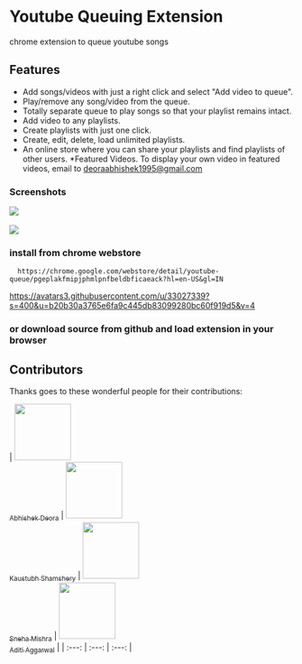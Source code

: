 # Youtube Queuing Extension
chrome extension to queue youtube songs

## Features

* Add songs/videos with just a right click and select "Add video to queue".
* Play/remove any song/video from the queue.
* Totally separate queue to play songs so that your playlist remains intact.
* Add video to any playlists.
* Create playlists with just one click.
* Create, edit, delete, load unlimited playlists.
* An online store where you can share your playlists and find playlists of other users. 
*Featured Videos. To display your own video in featured videos, email to deoraabhishek1995@gmail.com

### Screenshots

<img src="https://lh3.googleusercontent.com/_1kfngtDR_L5IYNKd_29m5bImOXjZku3KpXPNNomrijUZjsXHpLVBBRGW2En_kpdJzie31NWUw=w640-h400-e365" /><br /><br/><img src="https://lh3.googleusercontent.com/9-HalZmAnz5kz4kXPgBX6abPLM52R5JReJ3ZTx-vMlJcbl1i9caVyqDN55cRDiG7w8uJ39mVSfA=w640-h400-e365" /><br />

### install from chrome webstore

```
  https://chrome.google.com/webstore/detail/youtube-queue/pgeplakfmipjphmlpnfbeldbficaeack?hl=en-US&gl=IN
```
https://avatars3.githubusercontent.com/u/33027339?s=400&u=b20b30a3765e6fa9c445db83099280bc60f919d5&v=4
### or download source from github and load extension in your browser

## Contributors

Thanks goes to these wonderful people for their contributions:

| [<img src="https://avatars3.githubusercontent.com/u/9638595?s=400&v=4" width="100px;"/><br /><sub>Abhishek Deora</sub>](https://github.com/adeora7/) | [<img src="https://avatars0.githubusercontent.com/u/10321682?s=400&v=4" width="100px;"/><br /><sub>Kaustubh Shamshery</sub>](https://github.com/KaustubhShamshery) | [<img src="https://avatars3.githubusercontent.com/u/33183263?s=400&v=4" width="100px;"/><br /><sub>Sneha Mishra</sub>](https://github.com/Tlazypanda) | [<img src="https://avatars3.githubusercontent.com/u/33027339?s=400&u=b20b30a3765e6fa9c445db83099280bc60f919d5&v=4" width="100px;"/><br /><sub>Aditi Aggarwal</sub>](https://github.com/adiagg2000) |
| :---: | :---: | :---: |
